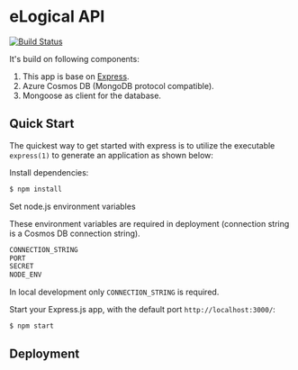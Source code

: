 # eLogical API

[![Build Status](http://sedrad.com:8080/buildStatus/icon?job=eLogical.API)](http://sedrad.com:8080/job/eLogical.API/)

It's build on following components:
1. This app is base on [Express](https://www.npmjs.com/package/express).
1. Azure Cosmos DB (MongoDB protocol compatible).
1. Mongoose as client for the database.

## Quick Start

The quickest way to get started with express is to utilize the executable `express(1)` to generate an application as shown below:

Install dependencies:

```bash
$ npm install
```

Set node.js environment variables

These environment variables are required in deployment (connection string is a Cosmos DB connection string).

```bash
CONNECTION_STRING
PORT
SECRET
NODE_ENV
```

In local development only `CONNECTION_STRING` is required.

Start your Express.js app, with the default port `http://localhost:3000/`:

```bash
$ npm start
```

## Deployment
